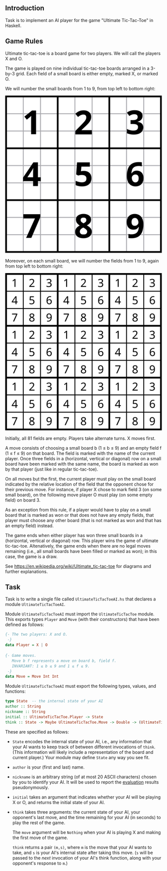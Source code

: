 Introduction
------------

Task is to implement an AI player for the game
"Ultimate Tic-Tac-Toe" in Haskell.


Game Rules
----------

Ultimate tic-tac-toe is a board game for two players. We will call the players
X and O.

The game is played on nine individual tic-tac-toe boards arranged in a 3-by-3
grid. Each field of a small board is either empty, marked X, or marked O.

We will number the small boards from 1 to 9, from top left to bottom right:

![The small boards are numbered from 1 to 9.](images/board.svg)

Moreover, on each small board, we will number the fields from 1 to 9, again
from top left to bottom right:

![The fields on each board are numbered from 1 to 9.](images/fields.svg)

Initially, all 81 fields are empty. Players take alternate turns. X moves first.

A move consists of choosing a small board b (1 ≤ b ≤ 9) and an empty field f
(1 ≤ f ≤ 9) on that board. The field is marked with the name of the current
player. Once three fields in a (horizontal, vertical or diagonal) row on a small
board have been marked with the same name, the board is marked as won by that
player (just like in regular tic-tac-toe).

On all moves but the first, the current player must play on the small board
indicated by the relative location of the field that the opponent chose for
their previous move. For instance, if player X chose to mark field 3 (on some
small board), on the following move player O must play (on some empty field) on
board 3.

As an exception from this rule, if a player would have to play on a small board
that is marked as won or that does not have any empty fields, that player must
choose any other board (that is not marked as won and that has an empty field)
instead.

The game ends when either player has won three small boards in a (horizontal,
vertical or diagonal) row. This player wins the game of ultimate tic-tac-toe.
Altenatively, the game ends when there are no legal moves remaining (i.e., all
small boards have been filled or marked as won); in this case, the game is a
draw.

See <https://en.wikipedia.org/wiki/Ultimate_tic-tac-toe> for diagrams and
further explanations.

Task
---------

Task is to write a single file called `UltimateTicTacToeAI.hs` that
declares a module `UltimateTicTacToeAI`.

Module `UltimateTicTacToeAI` must import the `UltimateTicTacToe` module.
This exports types `Player` and `Move` (with their constructors) that have been
defined as follows:

```haskell
{- The two players: X and O.
 -}
data Player = X | O

{- Game moves.
   Move b f represents a move on board b, field f.
   INVARIANT: 1 ≤ b ≤ 9 and 1 ≤ f ≤ 9.
 -}
data Move = Move Int Int
```


Module `UltimateTicTacToeAI` must export the following types, values, and
functions:

```haskell
type State  -- the internal state of your AI
author :: String
nickname :: String
initial :: UltimateTicTacToe.Player -> State
think :: State -> Maybe UltimateTicTacToe.Move -> Double -> (UltimateTicTacToe.Move, State)
```

These are specified as follows:

- `State` encodes the internal state of your AI, i.e., any information that your
  AI wants to keep track of between different invocations of `think`. (This
  information will likely include a representation of the board and current
  player.) Your module may define `State` any way you see fit.

- `author` is your (first and last) name.

- `nickname` is an arbitrary string (of at most 20 ASCII characters) chosen by
  you to identify your AI. It will be used to report the
  [evaluation](#evaluation) results pseudonymously.

- `initial` takes an argument that indicates whether your AI will be playing X
  or O, and returns the initial state of your AI.

- `think` takes three arguments: the current state of your AI, your opponent's
  last move, and the time remaining for your AI (in seconds) to play the rest of
  the game.

  The `move` argument will be `Nothing` when your AI is playing X and making the
  first move of the game.

  `think` returns a pair `(m,s)`, where `m` is the move that your AI wants to
  take, and `s` is your AI's internal state after taking this move. (`s` will be
  passed to the *next* invocation of your AI's think function, along with your
  opponent's response to `m`.)



